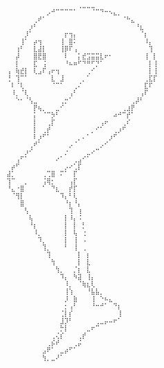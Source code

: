 ⠀⠀⠀⠀⠀⠀⠀⠀⠀⠀⠀⠀⠀⠀⠀⠀⢀⣀⣀⣀⠀⠀⠀⠀⠀⠀⠀⠀⠀⠀⠀⠀⠀⠀
⠀⠀⠀⠀⠀⠀⠀⠀⠀⡠⠚⠉⠉⠉⠉⠁⠀⠀⠀⠈⠉⠙⠒⠢⣄⡀⠀⠀⠀⠀⠀⠀⠀⠀
⠀⠀⠀⠀⠀⠀⢀⠞⠁⠀⠀⠀⠀⠀⠀⠀⠀⠀⠀⠀⠀⠀⠀⠀⠀⠀⠈⠓⣄⠀⠀⠀⠀⠀
⠀⠀⠀⠀⠀⡰⠃⠀⠀⠀⠀⠀⠀⠀⠀⠀⠀⠀⠀⠀⠀⠀⠀⠀⠀⠀⠀⠀⠀⠘⣆⠀⠀⠀
⠀⠀⠀⠀⡸⠁⠀⠀⠀⠀⠀⠀⠀⡖⢲⡄⠀⠀⠀⠀⠀⠀⠀⠀⠀⠀⠀⠀⠀⠀⠈⡆
⠀⠀⠀⢸⠁⠀⡴⢲⠀⠀⠀⠀⢸⠀⣿⠅⠀⠀⠀⠀⠀⠀⠀⠀⠀⠀⠀⠀⠀⠀⠀⠸⡄
⠀⠀⢰⠃⠀⠀⣇⣼⡇⠀⠀⠀⢸⡿⠏⢠⠀⠀⠀⠀⠀⠀⠀⠀⠀⠀⠀⠀⠀⠀⠀⠀⢹⠀  
⠀⠀⡼⠀⠀⠀⣿⣟⣿⠀⠀⠀⠀⠇⠀⠀⡅⣞⣩⣭⣭⣇⠖⠂⠀⠀⠀⠀⠀⠀⠀⢸⠀⡇
⠀⠀⡇⠀⠀⠀⣏⠀⢨⠀⠀⠀⠀⠘⠦⠶⠋⠙⠛⠋⡙⠁⠀⠀⠀⠀⠀⠀⠀⠀⠀⠀⡇⢸
⢠⠀⢷⣞⡇⠀⢇⣠⠏⢠⠖⢲⠀⠀⠀⠀⠀⠀⢀⠊⠀⠀⠀⠀⠀⠀⠀⠀⠀⠀⠀⠀⡇⢸
⢘⠀⢹⠉⠁⠀⠀⠀⠀⠀⣇⠀⣸⠀⠀⠀⠀⡀⠁⠀⠀⠀⠀⠀⠀⠀⠀⠀⠀⠀⠀⢀⣏⡏
⠀⠇⠈⢇⠀⠀⠀⠀⠀⠀⠈⠉⠁⠀⠀⢀⠌⠀⠀⠀⠀⠀⠀⠀⠀⠀⠀⠀⠀⠀⠀⣏⠏⠀
⠀⠸⡀⠈⢇⠀⠀⠀⠀⠀⠀⠀⠀⠀⢠⠃⠀⠀⠀⠀⠀⠀⠀⠀⠀⠀⠀⠀⠀⠀⢠⠏⠀⠀
⠀⠀⠑⠂⠈⢣⣀⠀⠀⠀⠀⠀⢀⡒⠁⠀⠀⠀⠀⠀⠀⠀⠀⠀⠀⠀⠀⠀⢀⡼⠃⠀⠀⠀
⠀⠀⠀⠀⠀⠀⡟⢦⡀⠀⠀⣀⠊⠀⠀⠀⠀⠀⠀⠀⠀⠀⠀⠀⠀⠀⢀⣰⡟⠀⠀⠀⠀⠀
⠀⠀⠀⠀⠀⠀⡅⠀⠈⠉⡳⠃⠀⠀⠀⠀⠀⠀⠀⠀⠀⠀⠀⠀⠴⠚⠉⡞⠁⠀⠀⠀⠀⠀
⠀⠀⠀⠀⠀⠀⡇⠀⠀⢀⡏⠀⠀⠀⠀⠀⠀⠀⠀⠀⠀⢠⠖⠀⠀⠀⢀⠎⠀⠀⠀⠀⠀⠀
⠀⠀⠀⠀⠀⠀⡇⠀⢀⡞⠀⠀⠀⠀⠀⠀⠀⠀⠀⡀⠊⠁⠀⠀⢀⡰⠋⠀⠀⠀⠀⠀⠀⠀
⠀⠀⠀⠀⠀⠀⠇⡰⠋⠁⠀⠀⠀⠀⠀⠀⡀⠄⠁⠀⠀⠀⠀⡰⠋⠀⠀⠀⠀⠀⠀⠀⠀⠀
⠀⠀⠀⠀⠀⢀⠞⠁⠀⠀⠀⠀⠀⠀⡠⠈⠀⠀⠀⠀⠀⡠⠊⠀⠀⠀⠀⠀⠀⠀⠀⠀⠀⠀
⠀⠀⠀⠀⡰⠊⠀⠀⠀⠀⠀⠀⠀⡐⠀⠀⠀⠀⣀⠔⠉⠀⠀⠀⠀⠀⠀⠀⠀⠀⠀⠀⠀⠀
⠀⠀⢠⠋⠁⠀⠀⠀⠀⠀⠀⠔⠁⠀⠀⢀⣠⠊⠁⠀⠀⠀⠀⠀⠀⠀⠀⠀⠀⠀⠀⠀⠀⠀
⠀⡴⠋⠀⠀⠀⠀⠀⠀⠀⠀⠀⠀⡠⠔⢁⡏⠀⠀⠀⠀⠀⠀⠀⠀⠀⠀⠀⠀⠀⠀⠀⠀⠀
⣼⡁⠀⠀⠀⠀⠀⠀⢀⢉⣿⠀⠍⠁⠀⡏⠀⠀⠀⠀⠀⠀⠀⠀⠀⠀⠀⠀⠀⠀⠀⠀⠀⠀
⢹⠉⠀⠀⡀⠀⠀⠀⢨⢿⡂⠀⠀⠀⢠⡏⠀⠀⠀⠀⠀⠀⠀⠀⠀⠀⠀⠀⠀⠀⠀⠀⠀⠀
⠘⣄⠐⣿⠀⠀⠀⠀⠁⠀⠙⣆⠀⠀⡞⡏⠀⠀⠀⠀⠀⠀⠀⠀⠀⠀⠀⠀⠀⠀⠀⠀⠀⠀
⠀⠈⢻⡇⠀⠀⠀⠀⠀⠀⠀⠀⠹⡄⠃⢇⠀⠀⠀⠀⠀⠀⠀⠀⠀⠀⠀⠀⠀⠀⠀⠀⠀⠀
⠀⠀⠀⣿⠀⠀⠀⠀⠀⠀⠀⠀⠀⠘⡆⠘⡄⠀⠀⠀⠀⠀⠀⠀⠀⠀⠀⠀⠀⠀⠀⠀⠀⠀
⠀⠀⠀⠀⢣⠀⠀⠀⠀⠀⠀⠀⠀⠀⢹⠀⢰⠀⠀⠀⠀⠀⠀⠀⠀⠀⠀⠀⠀⠀⠀⠀⠀⠀
⠀⠀⠀⠀⠀⢧⠀⠀⠀⠀⠀⠀⠀⡇⠸⡄⠨⠀⠀⠀⠀⠀⠀⠀⠀⠀⠀⠀⠀⠀⠀⠀⠀⠀
⠀⠀⠀⠀⠀⠘⡆⠀⠀⠀⠀⠀⠀⡇⠀⡇⠀⡃⠀⠀⠀⠀⠀⠀⠀⠀⠀⠀⠀⠀⠀⠀⠀⠀
⠀⠀⠀⠀⠀⠀⠸⡀⠀⠀⠀⠀⠀⡇⠀⢧⠀⢐⠀⠀⠀⠀⠀⠀⠀⠀⠀⠀⠀⠀⠀⠀⠀⠀
⠀⠀⠀⠀⠀⠀⠀⠹⡀⠀⠀⠀⠀⡇⠀⢸⠀⠠⠀⠀⠀⠀⠀⠀⠀⠀⠀⠀⠀⠀⠀⠀⠀⠀
⠀⠀⠀⠀⠀⠀⠀⠀⢹⡀⠀⠀⠀⠃⠀⢸⠀⢀⠀⠀⠀⠀⠀⠀⠀⠀⠀⠀⠀⠀⠀⠀⠀⠀
⠀⠀⠀⠀⠀⠀⠀⠀⠀⢹⠀⠀⠀⠀⠀⠀⡇⠀⡆⠀⠀⠀⠀⠀⠀⠀⠀⠀⠀⠀⠀⠀⠀⠀
⠀⠀⠀⠀⠀⠀⠀⠀⠀⠀⢳⠀⠀⠀⠀⠀⡇⠀⣇⠀⠀⠀⠀⠀⠀⠀⠀⠀⠀⠀⠀⠀⠀⠀
⠀⠀⠀⠀⠀⠀⠀⠀⠀⠀⠀⢳⡀⠀⠀⡈⡆⠀⣇⠀⠀⠀⠀⠀⠀⠀⠀⠀⠀⠀⠀⠀⠀⠀
⠀⠀⠀⠀⠀⠀⠀⠀⠀⠀⠀⠀⠹⡄⠀⠳⣽⠀⢸⡄⠀⠀⠀⠀⠀⠀⠀⠀⠀⠀⠀⠀⠀⠀
⠀⠀⠀⠀⠀⠀⠀⠀⠀⠀⠀⠀⠀⠸⡀⠀⠈⢷⣆⢇⠀⠀⠀⠀⠀⠀⠀⠀⠀⠀⠀⠀⠀⠀
⠀⠀⠀⠀⠀⠀⠀⠀⠀⠀⠀⠀⠀⢸⢱⠀⠀⠀⠘⣧⣧⡀⠀⠀⠀⠀⠀⠀⠀⠀⠀⠀⠀⠀
⠀⠀⠀⠀⠀⠀⠀⠀⠀⠀⠀⠀⠀⡸⠀⣷⠀⠀⠀⢸⠀⠑⠦⣄⠀⠀⠀⠀⠀⠀⠀⠀⠀⠀
⠀⠀⠀⠀⠀⠀⠀⠀⠀⠀⠀⠀⠀⡂⢠⠃⠀⠀⠀⠘⠒⠚⠁⠀⠙⡆⠀⠀⠀⠀⠀⠀⠀⠀
⠀⠀⠀⠀⠀⠀⠀⠀⠀⠀⠀⠀⢈⡇⡎⠀⠀⠀⠀⠀⠀⠀⠀⠀⠀⢸⠀⠀⠀⠀⠀⠀⠀⠀
⠀⠀⠀⠀⠀⠀⠀⠀⠀⠀⠀⠀⣸⡹⠃⠀⠀⠀⠀⠀⢀⣀⡤⠤⠖⠁⠀⠀⠀⠀⠀⠀⠀⠀
⠀⠀⠀⠀⠀⠀⠀⠀⠀⠀⠀⠀⡓⡇⠀⠀⠀⠀⣀⠖⠉⠀⠀⠀⠀⠀⠀⠀⠀⠀⠀⠀⠀⠀
⠀⠀⠀⠀⠀⠀⠀⠀⠀⠀⢀⢌⡎⠀⠀⠀⢀⡞⠀⠀⠀⠀⠀⠀⠀⠀⠀⠀⠀⠀⠀⠀⠀⠀
⠀⠀⠀⠀⠀⠀⠀⠀⠀⢀⡮⠞⠀⠀⠀⢀⡬⠀⠀⠀⠀⠀⠀⠀⠀⠀⠀⠀⠀⠀⠀⠀⠀⠀
⠀⠀⠀⠀⠀⠀⠀⠀⣠⠟⠁⠀⣀⡴⠋⠁⠀⠀⠀⠀⠀⠀⠀⠀⠀⠀⠀⠀⠀⠀⠀⠀⠀⠀
⠀⠀⠀⠀⠀⠀⠀⠀⢳⡀⣀⠜⠁⠀⠀⠀⠀⠀⠀⠀⠀⠀⠀⠀⠀⠀⠀⠀⠀⠀⠀⠀⠀⠀
⠀⠀⠀⠀⠀⠀⠀⠀⠀⠀⠀⠀⠀⠀⠀⠀⠀⠀⠀⠀⠀⠀⠀⠀⠀⠀⠀⠀⠀⠀⠀⠀⠀⠀
